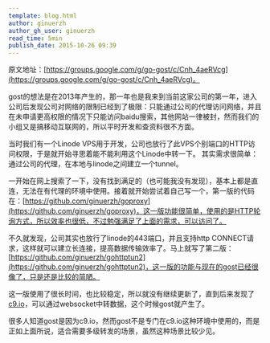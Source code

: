 ```yaml
---
template: blog.html
author: ginuerzh
author_gh_user: ginuerzh
read_time: 5min
publish_date: 2015-10-26 09:39
---
```


原文地址：[https://groups.google.com/g/go-gost/c/Cnh_4aeRVcg](https://groups.google.com/g/go-gost/c/Cnh_4aeRVcg)。

gost的想法是在2013年产生的，那一年也是我来到当前这家公司的第一年，进入公司后发现公司对网络的限制已经到了极限：只能通过公司的代理访问网络，并且在未申请更高权限的情况下只能访问baidu搜索，其他网站一律被封，然而我们的小组又是搞移动互联网的，所以平时开发和查资料很不方面。

当时我们有一个Linode VPS用于开发，公司也放行了此VPS个别端口的HTTP访问权限，于是就开始寻思着能不能利用这个Linode中转一下。
其实需求很简单：通过公司的代理，在本地与linode之间建立一个tunnel。

一开始在网上搜索了一下，没有找到满足的（也可能我没有发现），基本上都是直连，无法在有代理的环境中使用。接着就开始尝试着自己写一个，第一版的代码在：[https://github.com/ginuerzh/goproxy](https://github.com/ginuerzh/goproxy)，这一版功能很简单，使用的是HTTP轮询方式，所以效率也很低，不过勉强满足了上面的需求，可以访问了。

不久就发现，公司其实也放行了linode的443端口，并且支持http CONNECT请求，这样就可以建立长连接，提高数据传输效率了。马上就写了第二版：[https://github.com/ginuerzh/gohttptun2](https://github.com/ginuerzh/gohttptun2)，这一版的功能与现在的gost已经很像了，只是还是比较的简陋。

这一版使用了很长时间，也比较稳定，所以就没有继续更新了，直到后来发现了[c9.io](https://c9.io)，可以通过websocket中转数据，这个时候gost就产生了。

很多人知道gost是因为c9.io，然而gost不是专门在c9.io这种环境中使用的，而是正如上面所说，适合需要多级转发的场景，虽然这种场景比较少见。